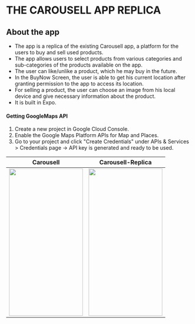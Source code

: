 # THE CAROUSELL APP REPLICA

## About the app
- The app is a replica of the existing Carousell app, a platform for the users to buy and sell used products.
- The app allows users to select products from various categories and sub-categories of the products available on the app.
- The user can like/unlike a product, which he may buy in the future.
- In the BuyNow Screen, the user is able to get his current location after granting permission to the app to access its location.
- For selling a product, the user can choose an image from his local device and give necessary information about the product.
- It is built in Expo.

#### Getting GoogleMaps API
1. Create a new project in Google Cloud Console.
2. Enable the Google Maps Platform APIs for Map and Places.
3. Go to your project and click "Create Credentials" under APIs & Services > Credentials page -> API key is generated and ready to be used.

| Carousell | Carousell-Replica |
| --- | --- |
| <img src="https://github.com/manasishah-11/large-gif/blob/master/carousell.gif" width="200" height="400"> | <img src="https://github.com/manasishah-11/large-gif/blob/master/carousell-replica.gif" width="200" height="400"> |
